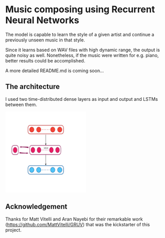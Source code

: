 # Music composing using Recurrent Neural Networks

The model is capable to learn the style of a given artist and continue a previously unseen music in that style.

Since it learns based on WAV files with high dynamic range, the output is quite noisy as well. Nonetheless, if the music were written for e.g. piano, better results could be accomplished.

A more detailed README.md is coming soon...

## The architecture
I used two time-distributed dense layers as input and output and LSTMs between them.

<img src="https://github.com/peternagy1332/music-composer/blob/master/assets/arch.png?raw=true" width="50%"/>

## Acknowledgement
Thanks for Matt Vitelli and Aran Nayebi for their remarkable work (https://github.com/MattVitelli/GRUV) that was the kickstarter of this project.
